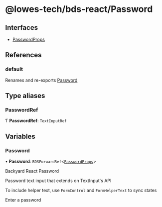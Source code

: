 # @lowes-tech/bds-react/Password

## Interfaces

- [PasswordProps](interfaces/PasswordProps.md)

## References

### default

Renames and re-exports [Password](README.md#password)

## Type aliases

### PasswordRef

Ƭ **PasswordRef**: `TextInputRef`

## Variables

### Password

• **Password**: `BDSForwardRef`<[`PasswordProps`](interfaces/PasswordProps.md)\>

Backyard React Password

Password text input that extends on TextInput's API

 <Password />

To include helper text, use `FormControl` and `FormHelperText` to sync states

 <FormControl>
     <Password label="Password" />
     <FormHelperText>Enter a password</FormHelperText>
 </FormControl>
